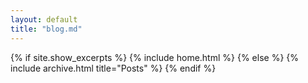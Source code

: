 ```yaml
---
layout: default
title: "blog.md"
---
```


{% if site.show_excerpts %}
  {% include home.html %}
{% else %}
  {% include archive.html title="Posts" %}
{% endif %}
